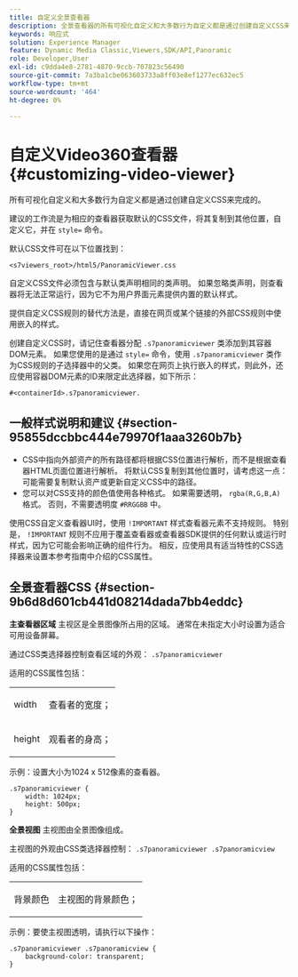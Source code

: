 ```yaml
---
title: 自定义全景查看器
description: 全景查看器的所有可视化自定义和大多数行为自定义都是通过创建自定义CSS来完成的。
keywords: 响应式
solution: Experience Manager
feature: Dynamic Media Classic,Viewers,SDK/API,Panoramic
role: Developer,User
exl-id: c9dda4e8-2781-4870-9ccb-707823c56490
source-git-commit: 7a3ba1cbe063603733a8ff03e8ef1277ec632ec5
workflow-type: tm+mt
source-wordcount: '464'
ht-degree: 0%

---
```


# 自定义Video360查看器{#customizing-video-viewer}

所有可视化自定义和大多数行为自定义都是通过创建自定义CSS来完成的。

建议的工作流是为相应的查看器获取默认的CSS文件，将其复制到其他位置，自定义它，并在 `style=` 命令。

默认CSS文件可在以下位置找到：

`<s7viewers_root>/html5/PanoramicViewer.css`

自定义CSS文件必须包含与默认类声明相同的类声明。 如果忽略类声明，则查看器将无法正常运行，因为它不为用户界面元素提供内置的默认样式。

提供自定义CSS规则的替代方法是，直接在网页或某个链接的外部CSS规则中使用嵌入的样式。

创建自定义CSS时，请记住查看器分配 `.s7panoramicviewer` 类添加到其容器DOM元素。 如果您使用的是通过 `style=` 命令，使用 `.s7panoramicviewer` 类作为CSS规则的子选择器中的父类。 如果您在网页上执行嵌入的样式，则此外，还应使用容器DOM元素的ID来限定此选择器，如下所示：

`#<containerId>.s7panoramicviewer.`


## 一般样式说明和建议 {#section-95855dccbbc444e79970f1aaa3260b7b}

* CSS中指向外部资产的所有路径都将根据CSS位置进行解析，而不是根据查看器HTML页面位置进行解析。 将默认CSS复制到其他位置时，请考虑这一点：可能需要复制默认资产或更新自定义CSS中的路径。
* 您可以对CSS支持的颜色值使用各种格式。 如果需要透明， `rgba(R,G,B,A)` 格式。 否则，不需要透明度 `#RRGGBB` 中。

使用CSS自定义查看器UI时，使用 `!IMPORTANT` 样式查看器元素不支持规则。 特别是， `!IMPORTANT` 规则不应用于覆盖查看器或查看器SDK提供的任何默认或运行时样式，因为它可能会影响正确的组件行为。 相反，应使用具有适当特性的CSS选择器来设置本参考指南中介绍的CSS属性。

## 全景查看器CSS {#section-9b6d8d601cb441d08214dada7bb4eddc}

**主查看器区域**
主视区是全景图像所占用的区域。  通常在未指定大小时设置为适合可用设备屏幕。

通过CSS类选择器控制查看区域的外观：
`.s7panoramicviewer`

适用的CSS属性包括：

<table id="table_panA68A403DB93A6D597461A573"> 
 <tbody> 
  <tr> 
   <td colname="col1"> <p> <span class="codeph"> width </span> </p> </td> 
   <td colname="col2"> <p> <span class="codeph"> 查看者的宽度； </span> </p> </td> 
  </tr> 
  <tr> 
   <td colname="col1"> <p> <span class="codeph"> height </span> </p> </td> 
   <td colname="col2"> <p> <span class="codeph"> 观看者的身高； </span> </p> </td> 
  </tr> 
 </tbody> 
</table>

示例：设置大小为1024 x 512像素的查看器。

```
.s7panoramicviewer {
	width: 1024px;
	height: 500px;	
}
```

**全景视图**
主视图由全景图像组成。

主视图的外观由CSS类选择器控制：
`.s7panoramicviewer .s7panoramicview`

适用的CSS属性包括：
<table id="table_pann68A403DB93A6D597461A573"> 
 <tbody> 
  <tr> 
   <td colname="col1"> <p> <span class="codeph"> 背景颜色 </span> </p> </td> 
   <td colname="col2"> <p> <span class="codeph"> 主视图的背景颜色； </span> </p> </td> 
  </tr> 
 </tbody> 
</table>

示例：要使主视图透明，请执行以下操作：

```
.s7panoramicviewer .s7panoramicview {
	background-color: transparent;
}
```
